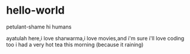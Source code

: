 # hello-world
petulant-shame
hi humans  

ayatulah here,i love sharwarma,i love movies,and i'm sure i'll love coding too
i had a very hot tea this morning (because it raining)
